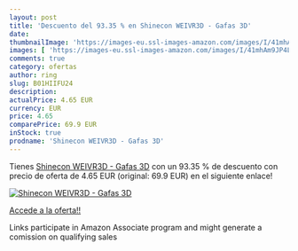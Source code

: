 ```yaml
---
layout: post
title: 'Descuento del 93.35 % en Shinecon WEIVR3D - Gafas 3D'
date: 
thumbnailImage: 'https://images-eu.ssl-images-amazon.com/images/I/41mhAm9JP4L._SL200_.jpg'
images: [ 'https://images-eu.ssl-images-amazon.com/images/I/41mhAm9JP4L._SL200_.jpg' ]
comments: true
category: ofertas
author: ring
slug: B01HIIFU24
description:
actualPrice: 4.65 EUR
currency: EUR
price: 4.65
comparePrice: 69.9 EUR
inStock: true
prodname: 'Shinecon WEIVR3D - Gafas 3D'
---
```


Tienes [Shinecon WEIVR3D - Gafas 3D](https://www.amazon.es/dp/B01HIIFU24/?tag=tolees-21) con un 93.35 % de descuento con precio de oferta de 4.65 EUR (original: 69.9 EUR) en el siguiente enlace!

[![Shinecon WEIVR3D - Gafas 3D](https://images-eu.ssl-images-amazon.com/images/I/41mhAm9JP4L._SL200_.jpg)](https://www.amazon.es/dp/B01HIIFU24/?tag=tolees-21)

[Accede a la oferta!!](https://www.amazon.es/dp/B01HIIFU24/?tag=tolees-21)

Links participate in Amazon Associate program and might generate a comission on qualifying sales



